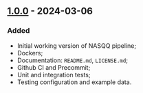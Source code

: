 ## [1.0.0](https://github.com/ardigen/nasqq/-/tree/v1.0.0) - 2024-03-06

### Added

- Initial working version of NASQQ pipeline;
- Dockers;
- Documentation: `README.md`, `LICENSE.md`; 
- Github CI and Precommit;
- Unit and integration tests; 
- Testing configuration and example data.